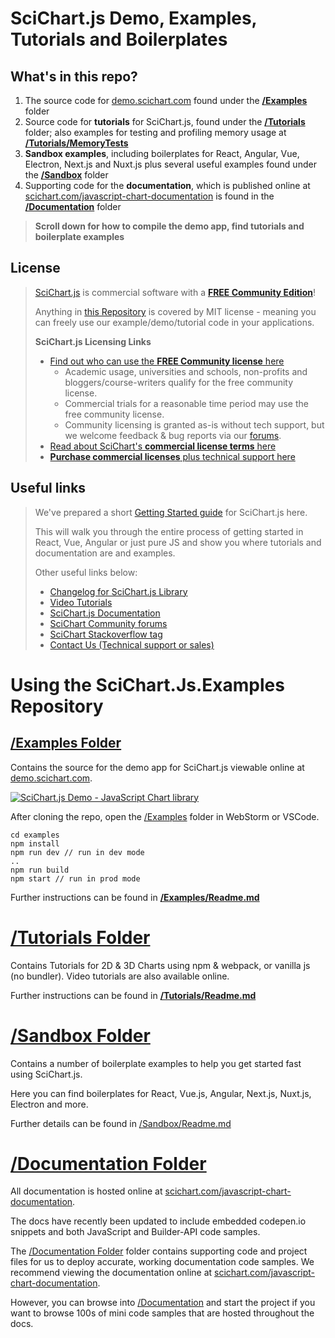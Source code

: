 # SciChart.js Demo, Examples, Tutorials and Boilerplates

## What's in this repo?

1. The source code for [demo.scichart.com](https://demo.scichart.com) found under the **[/Examples](Examples)** folder
2. Source code for **tutorials** for SciChart.js, found under the **[/Tutorials](Tutorials)** folder;
   also examples for testing and profiling memory usage at **[/Tutorials/MemoryTests](Tutorials/MemoryTests)**
3. **Sandbox examples**, including boilerplates for React, Angular, Vue, Electron, Next.js and Nuxt.js plus several useful examples found under the **[/Sandbox](Sandbox)** folder
4. Supporting code for the **documentation**, which is published online at [scichart.com/javascript-chart-documentation](https://scichart.com/javascript-chart-documentation) is found in the **[/Documentation](Documentation)** folder

> **Scroll down for how to compile the demo app, find tutorials and boilerplate examples**

## License

> [SciChart.js](https://scichart.com/javascript-chart-features) is commercial software with a **[FREE Community Edition](https://www.scichart.com/community-licensing/)**!
>
> Anything in [this Repository](https://github.com/abtsoftware/scichart.js.examples) is covered by MIT license - meaning you can freely use our example/demo/tutorial code in your applications.
>
> **SciChart.js Licensing Links**
>
> - [Find out who can use the **FREE Community license** here](https://www.scichart.com/community-licensing/)
>   - Academic usage, universities and schools, non-profits and bloggers/course-writers qualify for the free community license.
>   - Commercial trials for a reasonable time period may use the free community license.
>   - Community licensing is granted as-is without tech support, but we welcome feedback & bug reports via our [forums](https://www.scichart.com/questions).
> - [Read about SciChart's **commercial license terms** here](https://www.scichart.com/scichart-eula)
> - [**Purchase commercial licenses** plus technical support here](https://store.scichart.com)

## Useful links

> We've prepared a short [Getting Started guide](https://scichart.com/getting-started/scichart-javascript) for SciChart.js here.
>
> This will walk you through the entire process of getting started in React, Vue, Angular or just pure JS and show you where tutorials and documentation are and examples.
>
> Other useful links below:
>
> - [Changelog for SciChart.js Library](https://www.scichart.com/changelog/scichart-js/)
> - [Video Tutorials](https://www.scichart.com/documentation/js/current/webframe.html#Tutorial%2001%20-%20Setting%20up%20a%20Project%20with%20SciChart.js.html)
> - [SciChart.js Documentation](https://www.scichart.com/documentation/js/current/webframe.html)
> - [SciChart Community forums](https://scichart.com/questions)
> - [SciChart Stackoverflow tag](https://stackoverflow.com/tags/scichart)
> - [Contact Us (Technical support or sales)](https://scichart.com/contact-us)

# Using the SciChart.Js.Examples Repository

## [/Examples Folder](Examples)

Contains the source for the demo app for SciChart.js viewable online at [demo.scichart.com](https://demo.scichart.com).

[![SciChart.js Demo - JavaScript Chart library](https://www.scichart.com/wp-content/uploads/2022/12/scichart-js-demo-home-scaled.jpg)](https://demo.scichart.com)

After cloning the repo, open the [/Examples](Examples) folder in WebStorm or VSCode.

```shell
cd examples
npm install
npm run dev // run in dev mode
..
npm run build
npm start // run in prod mode
```

Further instructions can be found in **[/Examples/Readme.md](Examples)**

# [/Tutorials Folder](Tutorials)

Contains Tutorials for 2D & 3D Charts using npm & webpack, or vanilla js (no bundler). Video tutorials are also available online.

Further instructions can be found in **[/Tutorials/Readme.md](Tutorials)**

# [/Sandbox Folder](Sandbox)

Contains a number of boilerplate examples to help you get started fast using SciChart.js.

Here you can find boilerplates for React, Vue.js, Angular, Next.js, Nuxt.js, Electron and more.

Further details can be found in [/Sandbox/Readme.md](Sandbox)

# [/Documentation Folder](Documentation)

All documentation is hosted online at [scichart.com/javascript-chart-documentation](https://scichart.com/javascript-chart-documentation).

The docs have recently been updated to include embedded codepen.io snippets and both JavaScript and Builder-API code samples.

The [/Documentation Folder](Documentation) folder contains supporting code and project files for us to deploy accurate, working documentation code samples. We recommend viewing the documentation online at [scichart.com/javascript-chart-documentation](https://scichart.com/javascript-chart-documentation).

However, you can browse into [/Documentation](Documentation) and start the project if you want to browse 100s of mini code samples that are hosted throughout the docs.
